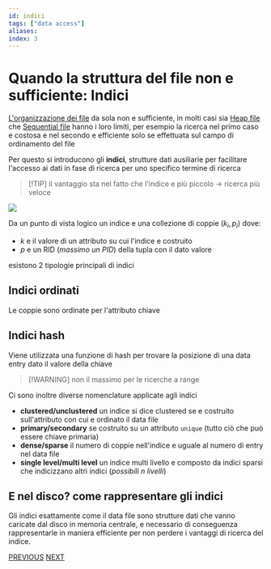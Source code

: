 ```yaml
---
id: indici
tags: ["data access"]
aliases: 
index: 3
---
```


# Quando la struttura del file non e sufficiente: Indici

[L'organizzazione dei file](gestione_disco.md#Organizzazione%20dei%20file) da sola non e sufficiente, in molti casi sia [Heap file](gestione_disco.md#Heap%20file) che [Sequential file](gestione_disco.md#Sequential%20file) hanno i loro limiti, per esempio la ricerca nel primo caso e costosa e nel secondo e efficiente solo se effettuata sul campo di ordinamento del file

Per questo si introducono gli **indici**, strutture dati ausiliarie per facilitare l'accesso ai dati in fase di ricerca per uno specifico termine di ricerca

>[!TIP] il vantaggio sta nel fatto che l'indice e più piccolo -> ricerca più veloce

![](Pasted%20image%2020250130171838.png)

Da un punto di vista logico un indice e una collezione di coppie $(k_i,p_i)$ dove:
- $k$ e il valore di un attributo su cui l'indice e costruito
- $p$ e un RID (*massimo un PID*)  della tupla con il dato valore

esistono 2 tipologie principali di indici

## Indici ordinati

Le coppie sono ordinate per l'attributo chiave

## Indici hash

Viene utilizzata una funzione di hash per trovare la posizione di una data entry dato il valore della chiave

>[!WARNING] non il massimo per le ricerche a range

Ci sono inoltre diverse nomenclature applicate agli indici

- **clustered/unclustered** un indice si dice clustered se e costruito sull'attributo con cui e ordinato il data file
- **primary/secondary** se costruito su un attributo `unique` (tutto ciò che può essere chiave primaria)
- **dense/sparse** il numero di coppie nell'indice e uguale al numero di entry nel data file
- **single level/multi level** un indice multi livello e composto da indici sparsi che indicizzano altri indici (*possibili $n$ livelli*)

## E nel disco? come rappresentare gli indici

Gli indici esattamente come il data file sono strutture dati che vanno caricate dal disco in memoria centrale, e necessario di conseguenza rappresentarle in maniera efficiente per non perdere i vantaggi di ricerca del indice.

[PREVIOUS](pages/gestione_disco.md) [NEXT](pages/b-tree.md)
